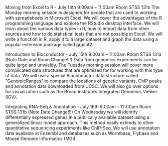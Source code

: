 Moving from Excel to R  - July 14th  9:00am – 11:00am  Room STSS 131b
The Monday morning session is designed for people that are used to working with spreadsheets in Microsoft Excel.  We will cover the advantages of the R programming language and explore the RStudio desktop interface.   We will learn about the various data types in R, how to import data from other sources and how to do statistical tests that are not possible in Excel.  We will write a function in R, apply it to a large dataset and graph the data using a popular extension package called ggplot2.
 
Introduction to Bioconductor - July 15th  9:00am – 11:00am  Room STSS 131a  (Note Date and Room Change!!!)
Data from genomics experiments can be quite large and unwieldy.  The Tuesday morning session will cover more complicated data structures that are optimized for for working with this type of data.    We will use a special Bioconductor data structure called "GenomicRanges" to compare the locations of genetic variants, ChIP peaks and annotation data downloaded from UCSC.  We will also go over options for visualization such as the Broad Institute’s Integrated Genomics Viewer (IGV). 
 
Integrating RNA-Seq & Annotation - July 16th  9:00am – 12:00pm  Room STSS 131b (Note Date Change!!!)
On Wednesday we will identify differentially expressed genes in a publically available dataset using a generalized linear model approach.  This method easily extends to other quantitative sequencing experiments like ChIP-Seq.  We will use annotation data available at Ensembl and databases such as Wormbase, Flybase and Mouse Genome Informatics (MGI).

